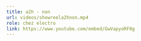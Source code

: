 ```yaml
---
title: a2h - non
url: videos/showreela2hnon.mp4
role: chez electro
link: https://www.youtube.com/embed/GwVapyoRF8g
---
```

